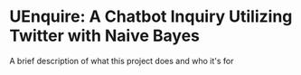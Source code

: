 # UEnquire: A Chatbot Inquiry Utilizing Twitter with Naive Bayes
A brief description of what this project does and who it's for

